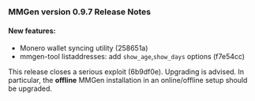 ### MMGen version 0.9.7 Release Notes

#### New features:

  - Monero wallet syncing utility (258651a)
  - mmgen-tool listaddresses: add `show_age`,`show_days` options (f7e54cc)

This release closes a serious exploit (6b9df0e). Upgrading is advised. In
particular, the **offline** MMGen installation in an online/offline setup should
be upgraded.
